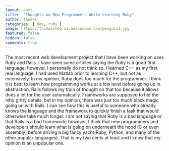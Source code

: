```yaml
---
layout: post
title:  "Thoughts on New Programmers While Learning Ruby"
author: thomas
categories: [ dev, ruby ]
image: https://thomasstep.s3.amazonaws.com/penguin1.jpg
featured: false
hidden: false
comments: true
---
```

The most recent web development project that I have been working on uses Ruby and Rails. I have seen some articles saying the Ruby is a good first language; however, I personally do not think so. I learned C++ as my first real language. I had used Matlab prior to learning C++, but not as extensively. In my opinion, Ruby does too much for the programmer. I think it is best to learn how programming works at a low level before going up in abstraction. Rails follows my train of thought on that too because it allows does a lot for the user automatically. Frameworks are supposed to hid the nitty gritty details, but in my opinion, there was just too much black magic going on with Rails. I can see how this is useful to someone who already knows the language and the framework to quickly finish a task that would otherwise take much longer. I am not saying that Ruby is a bad language or that Rails is a bad framework; however, I think that new programmers and developers should learn what is going on underneath the hood (C or even assembly) before driving a big fancy yacht(Ruby, Python, and many of the other popular languages). That is my two cents at least and I know that my opinion is an unpopular one.
